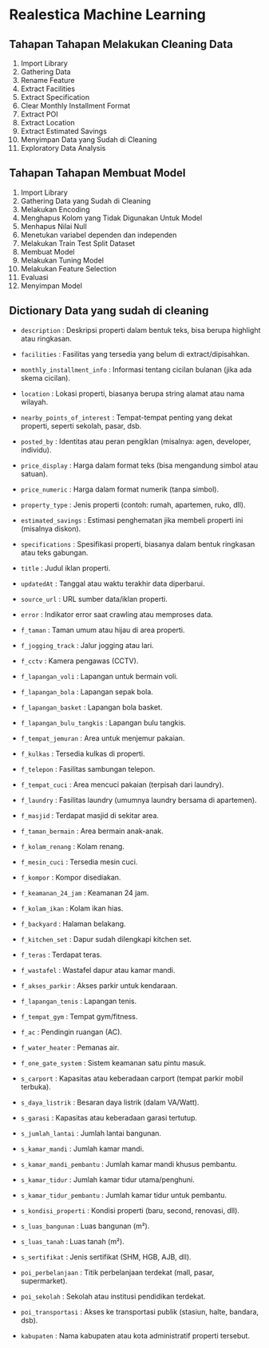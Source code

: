 # Realestica Machine Learning

## Tahapan Tahapan Melakukan Cleaning Data
1. Import Library
2. Gathering Data
3. Rename Feature
4. Extract Facilities
5. Extract Specification
6. Clear Monthly Installment Format
7. Extract POI
8. Extract Location
9. Extract Estimated Savings
10. Menyimpan Data yang Sudah di Cleaning
11. Exploratory Data Analysis

## Tahapan Tahapan Membuat Model
1. Import Library
2. Gathering Data yang Sudah di Cleaning
3. Melakukan Encoding
4. Menghapus Kolom yang Tidak Digunakan Untuk Model
5. Menhapus Nilai Null
6. Menetukan variabel dependen dan independen
7. Melakukan Train Test Split Dataset
8. Membuat Model
9. Melakukan Tuning Model
10. Melakukan Feature Selection
11. Evaluasi
12. Menyimpan Model

## Dictionary Data yang sudah di cleaning
- `description` : Deskripsi properti dalam bentuk teks, bisa berupa highlight atau ringkasan.
- `facilities` : Fasilitas yang tersedia yang belum di extract/dipisahkan.
- `monthly_installment_info` : Informasi tentang cicilan bulanan (jika ada skema cicilan).
- `location` : Lokasi properti, biasanya berupa string alamat atau nama wilayah.
- `nearby_points_of_interest` : Tempat-tempat penting yang dekat properti, seperti sekolah, pasar, dsb.
- `posted_by` : Identitas atau peran pengiklan (misalnya: agen, developer, individu).
- `price_display` : Harga dalam format teks (bisa mengandung simbol atau satuan).
- `price_numeric` : Harga dalam format numerik (tanpa simbol).
- `property_type` : Jenis properti (contoh: rumah, apartemen, ruko, dll).
- `estimated_savings` : Estimasi penghematan jika membeli properti ini (misalnya diskon).
- `specifications` : Spesifikasi properti, biasanya dalam bentuk ringkasan atau teks gabungan.
- `title` : Judul iklan properti.
- `updatedAt` : Tanggal atau waktu terakhir data diperbarui.
- `source_url` : URL sumber data/iklan properti.
- `error` : Indikator error saat crawling atau memproses data.

- `f_taman` : Taman umum atau hijau di area properti.
- `f_jogging_track` : Jalur jogging atau lari.
- `f_cctv` : Kamera pengawas (CCTV).
- `f_lapangan_voli` : Lapangan untuk bermain voli.
- `f_lapangan_bola` : Lapangan sepak bola.
- `f_lapangan_basket` : Lapangan bola basket.
- `f_lapangan_bulu_tangkis` : Lapangan bulu tangkis.
- `f_tempat_jemuran` : Area untuk menjemur pakaian.
- `f_kulkas` : Tersedia kulkas di properti.
- `f_telepon` : Fasilitas sambungan telepon.
- `f_tempat_cuci` : Area mencuci pakaian (terpisah dari laundry).
- `f_laundry` : Fasilitas laundry (umumnya laundry bersama di apartemen).
- `f_masjid` : Terdapat masjid di sekitar area.
- `f_taman_bermain` : Area bermain anak-anak.
- `f_kolam_renang` : Kolam renang.
- `f_mesin_cuci` : Tersedia mesin cuci.
- `f_kompor` : Kompor disediakan.
- `f_keamanan_24_jam` : Keamanan 24 jam.
- `f_kolam_ikan` : Kolam ikan hias.
- `f_backyard` : Halaman belakang.
- `f_kitchen_set` : Dapur sudah dilengkapi kitchen set.
- `f_teras` : Terdapat teras.
- `f_wastafel` : Wastafel dapur atau kamar mandi.
- `f_akses_parkir` : Akses parkir untuk kendaraan.
- `f_lapangan_tenis` : Lapangan tenis.
- `f_tempat_gym` : Tempat gym/fitness.
- `f_ac` : Pendingin ruangan (AC).
- `f_water_heater` : Pemanas air.
- `f_one_gate_system` : Sistem keamanan satu pintu masuk.

- `s_carport` : Kapasitas atau keberadaan carport (tempat parkir mobil terbuka).
- `s_daya_listrik` : Besaran daya listrik (dalam VA/Watt).
- `s_garasi` : Kapasitas atau keberadaan garasi tertutup.
- `s_jumlah_lantai` : Jumlah lantai bangunan.
- `s_kamar_mandi` : Jumlah kamar mandi.
- `s_kamar_mandi_pembantu` : Jumlah kamar mandi khusus pembantu.
- `s_kamar_tidur` : Jumlah kamar tidur utama/penghuni.
- `s_kamar_tidur_pembantu` : Jumlah kamar tidur untuk pembantu.
- `s_kondisi_properti` : Kondisi properti (baru, second, renovasi, dll).
- `s_luas_bangunan` : Luas bangunan (m²).
- `s_luas_tanah` : Luas tanah (m²).
- `s_sertifikat` : Jenis sertifikat (SHM, HGB, AJB, dll).

- `poi_perbelanjaan` : Titik perbelanjaan terdekat (mall, pasar, supermarket).
- `poi_sekolah` : Sekolah atau institusi pendidikan terdekat.
- `poi_transportasi` : Akses ke transportasi publik (stasiun, halte, bandara, dsb).
- `kabupaten` : Nama kabupaten atau kota administratif properti tersebut.
